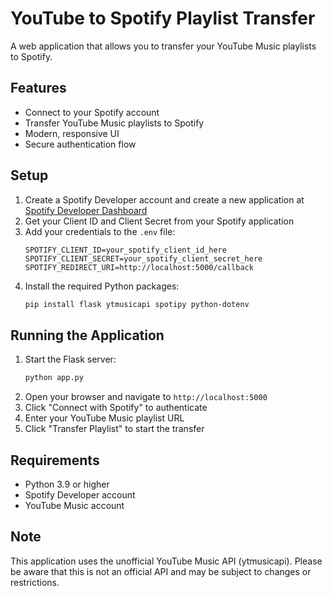 # YouTube to Spotify Playlist Transfer

A web application that allows you to transfer your YouTube Music playlists to Spotify.

## Features

- Connect to your Spotify account
- Transfer YouTube Music playlists to Spotify
- Modern, responsive UI
- Secure authentication flow

## Setup

1. Create a Spotify Developer account and create a new application at [Spotify Developer Dashboard](https://developer.spotify.com/dashboard)
2. Get your Client ID and Client Secret from your Spotify application
3. Add your credentials to the `.env` file:
   ```
   SPOTIFY_CLIENT_ID=your_spotify_client_id_here
   SPOTIFY_CLIENT_SECRET=your_spotify_client_secret_here
   SPOTIFY_REDIRECT_URI=http://localhost:5000/callback
   ```
4. Install the required Python packages:
   ```bash
   pip install flask ytmusicapi spotipy python-dotenv
   ```

## Running the Application

1. Start the Flask server:
   ```bash
   python app.py
   ```
2. Open your browser and navigate to `http://localhost:5000`
3. Click "Connect with Spotify" to authenticate
4. Enter your YouTube Music playlist URL
5. Click "Transfer Playlist" to start the transfer

## Requirements

- Python 3.9 or higher
- Spotify Developer account
- YouTube Music account

## Note

This application uses the unofficial YouTube Music API (ytmusicapi). Please be aware that this is not an official API and may be subject to changes or restrictions. 